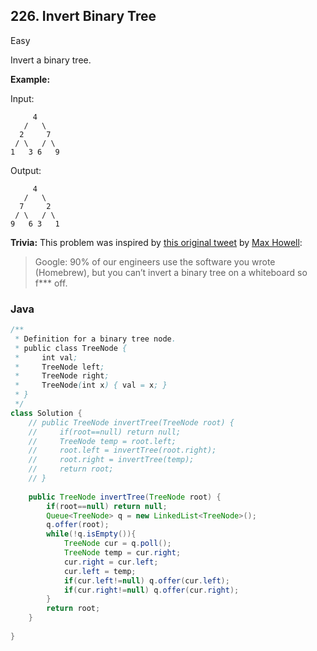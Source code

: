 ## 226. Invert Binary Tree

Easy

Invert a binary tree.

**Example:**

Input:

```
     4
   /   \
  2     7
 / \   / \
1   3 6   9
```

Output:

```
     4
   /   \
  7     2
 / \   / \
9   6 3   1
```

**Trivia:**
This problem was inspired by [this original tweet](https://twitter.com/mxcl/status/608682016205344768) by [Max Howell](https://twitter.com/mxcl):

> Google: 90% of our engineers use the software you wrote (Homebrew), but you can’t invert a binary tree on a whiteboard so f*** off.

### Java

````java
/**
 * Definition for a binary tree node.
 * public class TreeNode {
 *     int val;
 *     TreeNode left;
 *     TreeNode right;
 *     TreeNode(int x) { val = x; }
 * }
 */
class Solution {
    // public TreeNode invertTree(TreeNode root) {
    //     if(root==null) return null;
    //     TreeNode temp = root.left;
    //     root.left = invertTree(root.right);
    //     root.right = invertTree(temp);
    //     return root;
    // }
    
    public TreeNode invertTree(TreeNode root) {
        if(root==null) return null;
        Queue<TreeNode> q = new LinkedList<TreeNode>();
        q.offer(root);
        while(!q.isEmpty()){
            TreeNode cur = q.poll();
            TreeNode temp = cur.right;
            cur.right = cur.left;
            cur.left = temp;
            if(cur.left!=null) q.offer(cur.left);
            if(cur.right!=null) q.offer(cur.right);
        }
        return root;
    }
    
}
````




